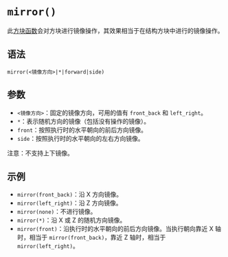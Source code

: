 # `mirror()`

此[方块函数](../zh.md)会对方块进行镜像操作，其效果相当于在结构方块中进行的镜像操作。

## 语法

`mirror(<镜像方向>|*|forward|side)`

## 参数

- `<镜像方向>`：固定的镜像方向，可用的值有 `front_back` 和 `left_right`。
- `*`：表示随机方向的镜像（包括没有操作的镜像）。
- `front`：按照执行时的水平朝向的前后方向镜像。
- `side`：按照执行时的水平朝向的左右方向镜像。

注意：不支持上下镜像。

## 示例

- `mirror(front_back)`：沿 X 方向镜像。
- `mirror(left_right)`：沿 Z 方向镜像。
- `mirror(none)`：不进行镜像。
- `mirror(*)`：沿 X 或 Z 的随机方向镜像。
- `mirror(front)`：沿执行时的水平朝向的前后方向镜像。当执行朝向靠近 X 轴时，相当于 `mirror(front_back)`，靠近 Z 轴时，相当于 `mirror(left_right)`。